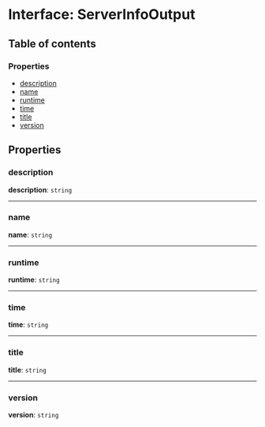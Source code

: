 # Interface: ServerInfoOutput

## Table of contents

### Properties

* [description](/auto-docs/interface/interfaces/ServerInfoOutput.md#description)
* [name](/auto-docs/interface/interfaces/ServerInfoOutput.md#name)
* [runtime](/auto-docs/interface/interfaces/ServerInfoOutput.md#runtime)
* [time](/auto-docs/interface/interfaces/ServerInfoOutput.md#time)
* [title](/auto-docs/interface/interfaces/ServerInfoOutput.md#title)
* [version](/auto-docs/interface/interfaces/ServerInfoOutput.md#version)

## Properties

### description

**description**: `string`

***

### name

**name**: `string`

***

### runtime

**runtime**: `string`

***

### time

**time**: `string`

***

### title

**title**: `string`

***

### version

**version**: `string`
